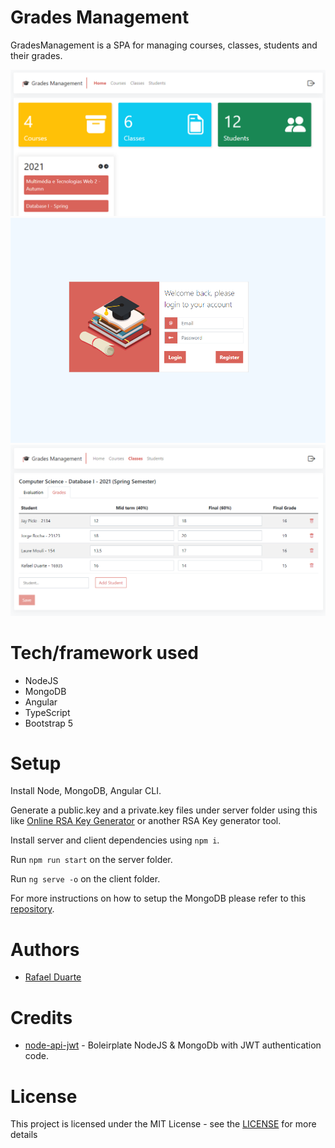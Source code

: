 # Grades Management
GradesManagement is a SPA for managing courses, classes, students and their grades.

![Dashboard](./docs/images/dashboard.png)
![Login](./docs/images/login.png) ![Grading](./docs/images/grading.png)

# Tech/framework used
* NodeJS
* MongoDB
* Angular
* TypeScript
* Bootstrap 5

# Setup

Install Node, MongoDB, Angular CLI.

Generate a public.key and a private.key files under server folder using this like [Online RSA Key Generator](https://travistidwell.com/jsencrypt/demo/) or another RSA Key generator tool.

Install server and client dependencies using `npm i`.

Run `npm run start` on the server folder.

Run `ng serve -o` on the client folder.

For more instructions on how to setup the MongoDB please refer to this [repository](https://github.com/bobmacneal/node-api-jwt).

# Authors
* [Rafael Duarte](https://github.com/Duarte10)

# Credits

* [node-api-jwt](https://github.com/bobmacneal/node-api-jwt) - Boleirplate NodeJS & MongoDb with JWT authentication code.

# License
This project is licensed under the MIT License - see the [LICENSE](https://github.com/Duarte10/HealthPlace/blob/main/LICENSE) for more details
